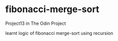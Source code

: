 # fibonacci-merge-sort
Project13 in The Odin Project

learnt logic of fibonacci merge-sort using recursion